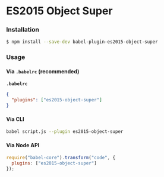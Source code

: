# ES2015 Object Super

### Installation

```sh
$ npm install --save-dev babel-plugin-es2015-object-super
```

### Usage

#### Via `.babelrc` (recommended)

**`.babelrc`**

```json
{
  "plugins": ["es2015-object-super"]
}
```

#### Via CLI

```sh
babel script.js --plugin es2015-object-super
```

#### Via Node API

```js
require("babel-core").transform("code", {
  plugins: ["es2015-object-super"]
});
```
